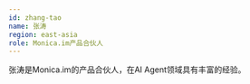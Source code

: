 ```yaml
---
id: zhang-tao
name: 张涛
region: east-asia
role: Monica.im产品合伙人
---
```


张涛是Monica.im的产品合伙人，在AI Agent领域具有丰富的经验。


